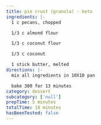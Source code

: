 ```yaml
---
title: pie crust (granola) - keto
ingredients: |-
  1 c pecans, chopped

  1/3 c almond flour

  1/3 c coconut flour

  1/3 c coconut

  1 stick butter, melted
directions: |-
  mix all ingredients in 10X10 pan

  bake 300 for 13 minutes
category: dessert
subcategory: ['null']
prepTime: 5 minutes
totalTime: 18 minutes
hasBeenTested: false
---
```

